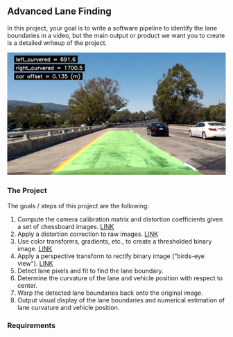 ## Advanced Lane Finding

In this project, your goal is to write a software pipeline to identify the lane boundaries in a video, but the main output or product we want you to create is a detailed writeup of the project.

![sobelxy](output_images/text_image_output.webp)

### The Project

The goals / steps of this project are the following:

1. Compute the camera calibration matrix and distortion coefficients given a set of chessboard images. [LINK](docs/Calibration.md)
2. Apply a distortion correction to raw images. [LINK](docs/Calibration.md)
3. Use color transforms, gradients, etc., to create a thresholded binary image. [LINK](docs/BinaryThresholding.md)
4. Apply a perspective transform to rectify binary image ("birds-eye view"). [LINK](docs/PerspectiveTransform.md)
5. Detect lane pixels and fit to find the lane boundary.
6. Determine the curvature of the lane and vehicle position with respect to center.
7. Warp the detected lane boundaries back onto the original image.
8. Output visual display of the lane boundaries and numerical estimation of lane curvature and vehicle position.


### Requirements

